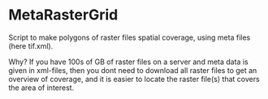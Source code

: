 # MetaRasterGrid

Script to make polygons of raster files spatial coverage, using meta files (here tif.xml). 

Why? If you have 100s of GB of raster files on a server and meta data is given in xml-files, then you dont need to download all raster files to get an overview of coverage, and it is easier to locate the raster file(s) that covers the area of interest.
